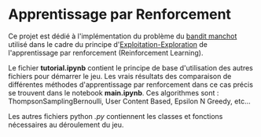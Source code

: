# Apprentissage par Renforcement

Ce projet est dédié à l'implémentation du problème du [bandit manchot](https://fr.wikipedia.org/wiki/Bandit_manchot_(math%C3%A9matiques)) utilisé dans le cadre du principe d'[Exploitation-Exploration](https://fr.wikipedia.org/wiki/Apprentissage_par_renforcement#Exploitation-exploration) de l'apprentissage par renforcement (Reinforcement Learning).

Le fichier **tutorial.ipynb** contient le principe de base d'utilisation des autres fichiers pour démarrer le jeu. Les vrais résultats des comparaison de différentes méthodes d'apprentissage par renforcement dans ce cas précis se trouvent dans le notebook **main.ipynb**. Ces algorithmes sont : ThompsonSamplingBernoulli, User Content Based, Epsilon N Greedy, etc...

Les autres fichiers python *.py* contiennent les classes et fonctions nécessaires au déroulement du jeu.

